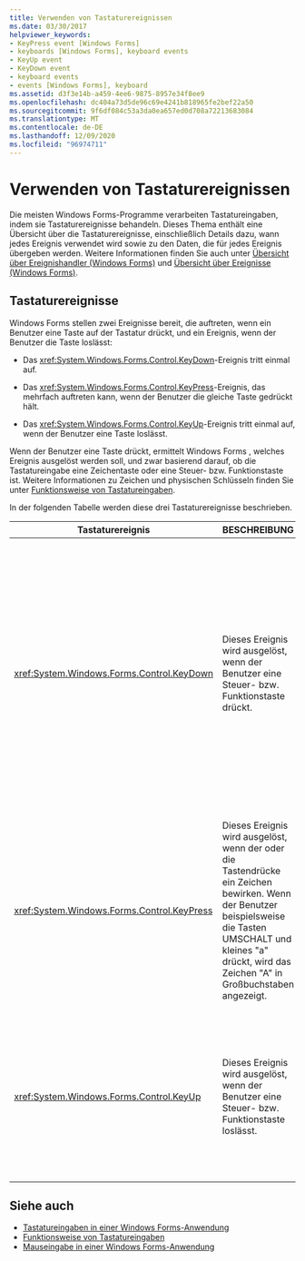 ```yaml
---
title: Verwenden von Tastaturereignissen
ms.date: 03/30/2017
helpviewer_keywords:
- KeyPress event [Windows Forms]
- keyboards [Windows Forms], keyboard events
- KeyUp event
- KeyDown event
- keyboard events
- events [Windows Forms], keyboard
ms.assetid: d3f3e14b-a459-4ee6-9875-8957e34f8ee9
ms.openlocfilehash: dc404a73d5de96c69e4241b818965fe2bef22a50
ms.sourcegitcommit: 9f6df084c53a3da0ea657ed0d708a72213683084
ms.translationtype: MT
ms.contentlocale: de-DE
ms.lasthandoff: 12/09/2020
ms.locfileid: "96974711"
---
```

# <a name="using-keyboard-events"></a>Verwenden von Tastaturereignissen
Die meisten Windows Forms-Programme verarbeiten Tastatureingaben, indem sie Tastaturereignisse behandeln. Dieses Thema enthält eine Übersicht über die Tastaturereignisse, einschließlich Details dazu, wann jedes Ereignis verwendet wird sowie zu den Daten, die für jedes Ereignis übergeben werden.  Weitere Informationen finden Sie auch unter [Übersicht über Ereignishandler (Windows Forms)](event-handlers-overview-windows-forms.md) und [Übersicht über Ereignisse (Windows Forms)](events-overview-windows-forms.md).  
  
## <a name="keyboard-events"></a>Tastaturereignisse  
 Windows Forms stellen zwei Ereignisse bereit, die auftreten, wenn ein Benutzer eine Taste auf der Tastatur drückt, und ein Ereignis, wenn der Benutzer die Taste loslässt:  
  
- Das <xref:System.Windows.Forms.Control.KeyDown>-Ereignis tritt einmal auf.  
  
- Das <xref:System.Windows.Forms.Control.KeyPress>-Ereignis, das mehrfach auftreten kann, wenn der Benutzer die gleiche Taste gedrückt hält.  
  
- Das <xref:System.Windows.Forms.Control.KeyUp>-Ereignis tritt einmal auf, wenn der Benutzer eine Taste loslässt.  
  
 Wenn der Benutzer eine Taste drückt, ermittelt Windows Forms , welches Ereignis ausgelöst werden soll, und zwar basierend darauf, ob die Tastatureingabe eine Zeichentaste oder eine Steuer- bzw. Funktionstaste ist. Weitere Informationen zu Zeichen und physischen Schlüsseln finden Sie unter [Funktionsweise von Tastatureingaben](how-keyboard-input-works.md).  
  
 In der folgenden Tabelle werden diese drei Tastaturereignisse beschrieben.  
  
|Tastaturereignis|BESCHREIBUNG|Ergebnisse|  
|--------------------|-----------------|-------------|  
|<xref:System.Windows.Forms.Control.KeyDown>|Dieses Ereignis wird ausgelöst, wenn der Benutzer eine Steuer- bzw. Funktionstaste drückt.|Der Handler für <xref:System.Windows.Forms.Control.KeyDown> erhält Folgendes:<br /><br /> <ul><li>Einen <xref:System.Windows.Forms.KeyEventArgs>-Parameter, der die <xref:System.Windows.Forms.KeyEventArgs.KeyCode%2A>-Eigenschaft bereitstellt (womit eine Steuer- oder Funktionstaste angegeben wird).</li><li>Die <xref:System.Windows.Forms.KeyEventArgs.Modifiers%2A>-Eigenschaft (UMSCHALT, STRG oder ALT).</li><li>Die <xref:System.Windows.Forms.KeyEventArgs.KeyData%2A>-Eigenschaft (wodurch der Tastencode und der Modifizierer kombiniert werden). Der <xref:System.Windows.Forms.KeyEventArgs>-Parameter stellt zudem Folgendes bereit:<br /><br /> <ul><li>Die <xref:System.Windows.Forms.KeyEventArgs.Handled%2A>-Eigenschaft, die festgelegt werden kann, um zu verhindert, dass das zugrunde liegende Steuerelement auf den Tastendruck reagiert.</li><li>Die <xref:System.Windows.Forms.KeyEventArgs.SuppressKeyPress%2A>-Eigenschaft, die verwendet werden kann, um <xref:System.Windows.Forms.Control.KeyPress>- und <xref:System.Windows.Forms.Control.KeyUp>-Eigenschaften für diesen Tastendruck zu unterdrücken.</li></ul></li></ul>|  
|<xref:System.Windows.Forms.Control.KeyPress>|Dieses Ereignis wird ausgelöst, wenn der oder die Tastendrücke ein Zeichen bewirken. Wenn der Benutzer beispielsweise die Tasten UMSCHALT und kleines "a" drückt, wird das Zeichen "A" in Großbuchstaben angezeigt.|<xref:System.Windows.Forms.Control.KeyPress> wird nach <xref:System.Windows.Forms.Control.KeyDown> ausgelöst.<br /><br /> <ul><li>Der Handler für <xref:System.Windows.Forms.Control.KeyPress> erhält Folgendes:</li><li>Einen <xref:System.Windows.Forms.KeyPressEventArgs>-Parameter, der den Zeichencode der gedrückten Taste enthält. Dieser Zeichencode ist für jede Kombination aus Zeichentaste und Modifizierertaste eindeutig.<br /><br />     So generiert die Taste "A" beispielsweise:<br /><br /> <ul><li>Den Zeichencode 65 in Verbindung mit der UMSCHALT-TASTE, oder</li><li>97 in Verbindung mit der FESTSTELLTASTE, wenn diese allein gedrückt wird,</li><li>und 1, wenn sie zusammen mit der STRG-TASTE gedrückt wird.</li></ul></li></ul>|  
|<xref:System.Windows.Forms.Control.KeyUp>|Dieses Ereignis wird ausgelöst, wenn der Benutzer eine Steuer- bzw. Funktionstaste loslässt.|Der Handler für <xref:System.Windows.Forms.Control.KeyUp> erhält Folgendes:<br /><br /> <ul><li>Einen <xref:System.Windows.Forms.KeyEventArgs>-Parameter.<br /><br /> <ul><li>Dieser stellt die <xref:System.Windows.Forms.KeyEventArgs.KeyCode%2A>-Eigenschaft bereit (womit eine Steuer- oder Funktionstaste angegeben wird).</li><li>Die <xref:System.Windows.Forms.KeyEventArgs.Modifiers%2A>-Eigenschaft (UMSCHALT, STRG oder ALT).</li><li>Die <xref:System.Globalization.SortKey.KeyData%2A>-Eigenschaft (wodurch der Tastencode und der Modifizierer kombiniert werden).</li></ul></li></ul>|  
  
## <a name="see-also"></a>Siehe auch

- [Tastatureingaben in einer Windows Forms-Anwendung](keyboard-input-in-a-windows-forms-application.md)
- [Funktionsweise von Tastatureingaben](how-keyboard-input-works.md)
- [Mauseingabe in einer Windows Forms-Anwendung](mouse-input-in-a-windows-forms-application.md)
